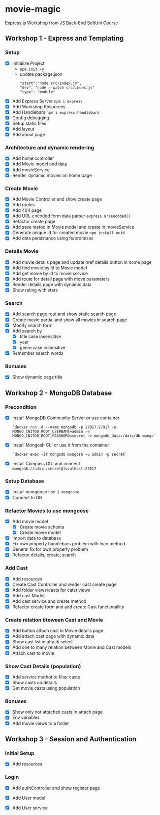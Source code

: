 # movie-magic
Express.js Workshop from JS Back-End SoftUni Course

## Workshop 1 - Express and Templating

### Setup
- [x] Initialize Project
  - `npm init -y`
  - update package.json
    ```
    "start":"node src/index.js",
    "dev": "node --watch src/index.js"
    "type": "module"
    ```
- [x] Add Express Server `npm i express`
- [x] Add Workshop Resources
- [x] Add Handlebars `npm i express-handlebars`
- [x] Config debugging
- [x] Setup static files
- [x] Add layout
- [x] Add about page

### Architecture and dynamic rendering
- [x] Add home controller
- [x] Add Movie model and data
- [x] Add movieService
- [x] Render dynamic movies on home page

### Create Movie
- [x] Add Movie Controller and show create page
- [x]  Add routes
- [x]  Add 404 page
- [x]  Add URL-encoded form data parser `express.urlencoded()`
- [x]  Refactor create page
- [x]  Add save metod in Movie model and create in movieService
- [x]  Generate unique id for created movie `npm install uuid`
- [x]  Add data persistance using fs/promises

### Details Movie
- [x]  Add movie details page and update href details button in home page
- [x]  Add find movie by id to Movie model
- [x]  Add get movie by id to movie service
- [x]  Add route for detail page with move parameters
- [x]  Render details page with dynamic data 
- [x]  Show rating with stars

### Search

- [x]  Add search page rout and show static search page
- [x]  Create movie partial and show all movies in search page
- [x]  Modify search form
- [x]  Add search by
    - [x] title case insensitive 
    - [x] year 
    - [x] genre case insensitive 
- [x] Remember search words

### Bonuses

- [x] Show dynamic page title

## Workshop 2 - MongoDB Database

### Precondition

- [x] Install MongoDB Community Server or use container 

      `docker run -d --name mongodb -p 27017:27017 -e MONGO_INITDB_ROOT_USERNAME=admin -e MONGO_INITDB_ROOT_PASSWORD=secret -v mongodb_data:/data/db mongo`

- [x] Install Mongosh CLI оr use it from the container

      `docker exec -it mongodb mongosh -u admin -p secret`

- [x] Install Compass GUI and connect `mongodb://admin:secret@localhost:27017`

### Setup Database

- [x] Install mongoose `npm i mongoose`
- [x] Connect to DB

### Refactor Movies to use mongoose
 - [x] Add movie model
   - [x] Create movie schema
   - [x] Create movie model
 - [x] Import data to database
 - [x] Fix own property handlebars problem with lean method
 - [x] General fix for own property problem
 - [x] Refactor details, create, search

### Add Cast

- [x] Add resources
- [x] Create Cast Controller and render cast create page
- [x] Add folder views/casts for catst views
- [x] Add cast Model
- [x] Add cast service and create method
- [x] Refactor create form and add create Cast functionallity

### Create relation bteween Cast and Movie

- [x] Add button attach cast in Movie details page
- [x] Add attach cast page with dynamic data
- [x] Show cast list in attach select
- [x] Add one to many relation between Movie and Cast models
- [x] Attach cast to movie

### Show Cast Details (population)

- [x] Add service methot to filter casts
- [x] Show casts on details
- [x] Get movie casts using population

### Bonuses

- [x] Show only not attached casts in attach page
- [x] Env variables
- [x] Add movie views to a folder

## Workshop 3 - Session and Authentication

### Initial Setup

- [x] Add resources

### Login

- [x] Add authController and show register page
- [x] Add User model
- [x] Add User service

